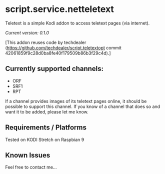 script.service.netteletext
==========================
Teletext is a simple Kodi addon to access teletext pages (via internet).

*Current version: 0.1.0*

[This addon reuses code by techdealer (https://github.com/techdealer/script.teletextopt commit 42061859f9c28d0ba8fe40f179509b86b3f29c4d).]


Currently supported channels:
-----------------------------
* ORF
* SRF1
* RPT

If a channel provides images of its teletext pages online,
it should be possible to support this channel. 
If you know of a channel that does so and want it to be added,
please let me know.

Requirements / Platforms
------------------------
Tested on KODI Stretch on Raspbian 9


Known Issues
------------
Feel free to contact me...

